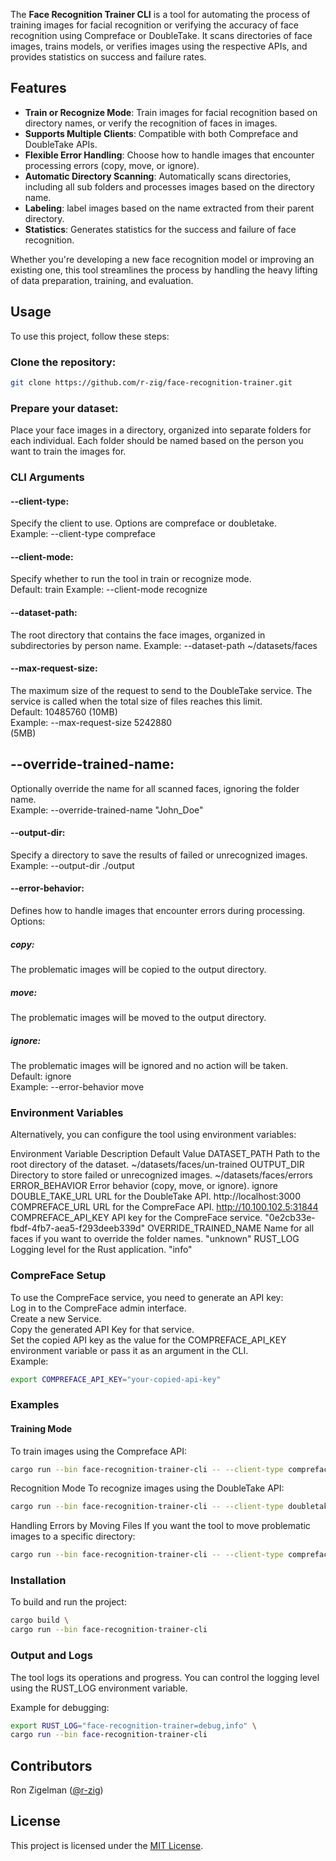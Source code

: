 The **Face Recognition Trainer CLI** is a tool for automating the process of training images for facial recognition or verifying the accuracy of face recognition using Compreface or DoubleTake. It scans directories of face images, trains models, or verifies images using the respective APIs, and provides statistics on success and failure rates.


## Features
- **Train or Recognize Mode**: Train images for facial recognition based on directory names, or verify the recognition of faces in images.
- **Supports Multiple Clients**: Compatible with both Compreface and DoubleTake APIs.
- **Flexible Error Handling**: Choose how to handle images that encounter processing errors (copy, move, or ignore).
- **Automatic Directory Scanning**: Automatically scans directories, including all sub folders and processes images based on the directory name.
- **Labeling**: label images based on the name extracted from their parent directory.
- **Statistics**: Generates statistics for the success and failure of face recognition.

Whether you're developing a new face recognition model or improving an existing one, this tool streamlines the process by handling the heavy lifting of data preparation, training, and evaluation.

## Usage
To use this project, follow these steps:

### Clone the repository:
   ```bash
   git clone https://github.com/r-zig/face-recognition-trainer.git
 ``` 
### Prepare your dataset:
Place your face images in a directory, organized into separate folders for each individual. Each folder should be named based on the person you want to train the images for.

### CLI Arguments
#### --client-type:
Specify the client to use. Options are compreface or doubletake.  
Example: --client-type compreface

#### --client-mode:
Specify whether to run the tool in train or recognize mode.  
Default: train
Example: --client-mode recognize

#### --dataset-path:
The root directory that contains the face images, organized in subdirectories by person name.
Example: --dataset-path ~/datasets/faces

#### --max-request-size:
The maximum size of the request to send to the DoubleTake service. The service is called when the total size of files reaches this limit.  
Default: 10485760 (10MB)  
Example: --max-request-size 5242880  
 (5MB)

## --override-trained-name:
Optionally override the name for all scanned faces, ignoring the folder name.  
Example: --override-trained-name "John_Doe"

#### --output-dir:
Specify a directory to save the results of failed or unrecognized images.  
Example: --output-dir ./output

#### --error-behavior:
Defines how to handle images that encounter errors during processing.
Options:  

##### copy:
The problematic images will be copied to the output directory.
##### move:
The problematic images will be moved to the output directory.
##### ignore:
The problematic images will be ignored and no action will be taken.  
Default: ignore  
Example: --error-behavior move

### Environment Variables
Alternatively, you can configure the tool using environment variables:

Environment Variable	Description	Default Value
DATASET_PATH	Path to the root directory of the dataset.	~/datasets/faces/un-trained
OUTPUT_DIR	Directory to store failed or unrecognized images.	~/datasets/faces/errors
ERROR_BEHAVIOR	Error behavior (copy, move, or ignore).	ignore
DOUBLE_TAKE_URL	URL for the DoubleTake API.	http://localhost:3000
COMPREFACE_URL	URL for the CompreFace API.	http://10.100.102.5:31844
COMPREFACE_API_KEY	API key for the CompreFace service.	"0e2cb33e-fbdf-4fb7-aea5-f293deeb339d"
OVERRIDE_TRAINED_NAME	Name for all faces if you want to override the folder names.	"unknown"
RUST_LOG	Logging level for the Rust application.	"info"

### CompreFace Setup
To use the CompreFace service, you need to generate an API key:  
Log in to the CompreFace admin interface.  
Create a new Service.  
Copy the generated API Key for that service.  
Set the copied API key as the value for the COMPREFACE_API_KEY environment variable or pass it as an argument in the CLI.  
Example:
   ```bash
   export COMPREFACE_API_KEY="your-copied-api-key"
```

### Examples
#### Training Mode
To train images using the Compreface API:
   ```bash
   cargo run --bin face-recognition-trainer-cli -- --client-type compreface --client-mode train --compreface-api-key 0f3cb33e-fbdf-4fb7-aea5-f293deeb339d --dataset-path ../faces-train/ --compreface-url http://10.100.103.6:31833
   ```
Recognition Mode
To recognize images using the DoubleTake API:
   ```bash
   cargo run --bin face-recognition-trainer-cli -- --client-type doubletake --client-mode recognize
```
Handling Errors by Moving Files
If you want the tool to move problematic images to a specific directory:
   ```bash
   cargo run --bin face-recognition-trainer-cli -- --client-type compreface --client-mode train --error-behavior move --output-dir ./error-images
```

### Installation
To build and run the project:
   ```bash
   cargo build \
   cargo run --bin face-recognition-trainer-cli
```

### Output and Logs
The tool logs its operations and progress. You can control the logging level using the RUST_LOG environment variable.

Example for debugging:
   ```bash
   export RUST_LOG="face-recognition-trainer=debug,info" \
   cargo run --bin face-recognition-trainer-cli
```

## Contributors
Ron Zigelman ([@r-zig](https://github.com/r-zig))

## License
This project is licensed under the [MIT License](LICENSE).